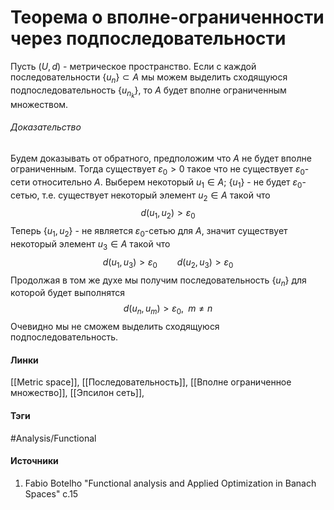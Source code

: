 # Теорема о вполне-ограниченности через подпоследовательности
Пусть $(U,d)$ - метрическое пространство. Если с каждой последовательности $\{u_{n}\}\subset A$ мы можем выделить сходящуюся подпоследовательность $\{u_{n_{k}}\}$, то $A$ будет вполне ограниченным множеством.
###### Доказательство
Будем доказывать от обратного, предположим что $A$ не будет вполне ограниченным. Тогда существует $\varepsilon_{0}>0$ такое что не существует $\varepsilon_{0}$-сети относительно $A$. Выберем некоторый $u_{1}\in A$; $\{u_{1}\}$ - не будет $\varepsilon_{0}$-сетью, т.е. существует некоторый элемент $u_{2}\in A$ такой что
$$
d(u_{1},u_{2})>\varepsilon_{0}
$$
Теперь $\{u_{1},u_{2}\}$ - не является $\varepsilon_{0}$-сетью для $A$, значит существует некоторый элемент $u_{3}\in A$ такой что
$$
d(u_{1},u_{3})>\varepsilon_{0}\qquad d(u_{2},u_{3})>\varepsilon_{0}
$$
Продолжая в том же духе мы получим последовательность $\{u_{n}\}$ для которой будет выполнятся
$$
d(u_{n},u_{m})>\varepsilon_{0},\;\;m\ne n
$$
Очевидно мы не сможем выделить сходящуюся подпоследовательность.
#### Линки
 [[Metric space]],
 [[Последовательность]],
 [[Вполне ограниченное множество]],
 [[Эпсилон сеть]],
#### Тэги
 #Analysis/Functional 
#### Источники
1. Fabio Botelho "Functional analysis and Applied Optimization in Banach Spaces" с.15